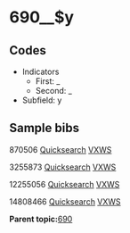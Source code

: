 # 690\_\_$y

## Codes

-   Indicators
    -   First: \_
    -   Second: \_
-   Subfield: y

## Sample bibs

870506 [Quicksearch](https://search.library.yale.edu/catalog/870506) [VXWS](http://prodorbis.library.yale.edu:7014/vxws/GetHoldingsService?bibId=870506)

3255873 [Quicksearch](https://search.library.yale.edu/catalog/3255873) [VXWS](http://prodorbis.library.yale.edu:7014/vxws/GetHoldingsService?bibId=3255873)

12255056 [Quicksearch](https://search.library.yale.edu/catalog/12255056) [VXWS](http://prodorbis.library.yale.edu:7014/vxws/GetHoldingsService?bibId=12255056)

14808466 [Quicksearch](https://search.library.yale.edu/catalog/14808466) [VXWS](http://prodorbis.library.yale.edu:7014/vxws/GetHoldingsService?bibId=14808466)

**Parent topic:**[690](../../tags/690/690.md)

